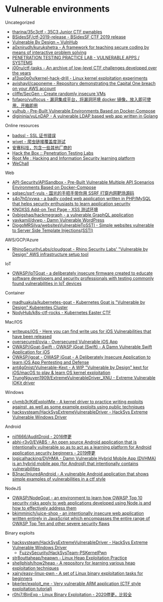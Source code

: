# Vulnerable environments

Uncategorized

* [tharina/35c3ctf - 35C3 Junior CTF pwnables](https://github.com/tharina/35c3ctf)
* [BSidesSF/ctf-2019-release - BSidesSF CTF 2019 release](https://github.com/BSidesSF/ctf-2019-release)
* [Vulnerable By Design ~ VulnHub](https://www.vulnhub.com/)
* [a0xnirudh/kurukshetra - A framework for teaching secure coding by means of interactive problem solving](https://github.com/a0xnirudh/kurukshetra)
* [PENETRATION TESTING PRACTICE LAB - VULNERABLE APPS / SYSTEMS](http://www.amanhardikar.com/mindmaps/Practice.html)
* [j00ru/ctf-tasks - An archive of low-level CTF challenges developed over the years](https://github.com/j00ru/ctf-tasks)
* [a13xp0p0v/kernel-hack-drill - Linux kernel exploitation experiments](https://github.com/a13xp0p0v/kernel-hack-drill)
* [avishayil/caponeme - Repository demonstrating the Capital One breach on your AWS account](https://github.com/avishayil/caponeme)
* [cliffe/SecGen - Create randomly insecure VMs](https://github.com/cliffe/SecGen)
* [fofapro/vulfocus - 漏洞集成平台，将漏洞环境 docker 镜像，放入即可使用，开箱即用](https://github.com/fofapro/vulfocus)
* [vulhub - Pre-Built Vulnerable Environments Based on Docker-Compose](https://github.com/vulhub/vulhub)
* [digininja/vuLnDAP - A vulnerable LDAP based web app written in Golang](https://github.com/digininja/vuLnDAP)

Online resources

* [badssl - SSL 证书错误](https://badssl.com/)
* [wivet - 爬虫链接覆盖度测试](https://github.com/bedirhan/wivet)
* [安赛科技，包含一些其他厂商的](http://demo.aisec.cn/demo/)
* [Hack the Box :: Penetration Testing Labs](https://www.hackthebox.eu/)
* [Root Me : Hacking and Information Security learning platform](https://www.root-me.org/?lang=en)
* [WeChall](https://www.wechall.net/challs)

Web

* [API-Security/APISandbox - Pre-Built Vulnerable Multiple API Scenarios Environments Based on Docker-Compose](https://github.com/API-Security/APISandbox)
* [sqlsec/ssrf-vuls - 国光的手把手带你用 SSRF 打穿内网靶场源码](https://github.com/sqlsec/ssrf-vuls)
* [s4n7h0/xvwa - a badly coded web application written in PHP/MySQL that helps security enthusiasts to learn application security](https://github.com/s4n7h0/xvwa)
* [KNOXSS Add-on Test Page - XSS 测试环境](https://brutelogic.com.br/knoxss.html)
* [0xbigshaq/hackmegraph - a vulnerable GraphQL application](https://github.com/0xbigshaq/hackmegraph)
* [vavkamil/dvwp - Damn Vulnerable WordPress](https://github.com/vavkamil/dvwp)
* [DiogoMRSilva/websitesVulnerableToSSTI - Simple websites vulnerable to Server Side Template Injections(SSTI)](https://github.com/DiogoMRSilva/websitesVulnerableToSSTI)

AWS/GCP/Azure

* [RhinoSecurityLabs/cloudgoat - Rhino Security Labs' "Vulnerable by Design" AWS infrastructure setup tool](https://github.com/RhinoSecurityLabs/cloudgoat)

IoT

* [OWASP/IoTGoat - a deliberately insecure firmware created to educate software developers and security professionals with testing commonly found vulnerabilities in IoT devices](https://github.com/OWASP/IoTGoat)

Container

* [madhuakula/kubernetes-goat - Kubernetes Goat is "Vulnerable by Design" Kuberentes Cluster](https://github.com/madhuakula/kubernetes-goat)
* [NodyHub/k8s-ctf-rocks - Kubernetes Easter CTF](https://github.com/NodyHub/k8s-ctf-rocks)

Mac/IOS

* [writeups/iOS - Here you can find write ups for iOS Vulnerabilities that have been released](https://github.com/writeups/iOS)
* [oversecured/ovia - Oversecured Vulnerable iOS App](https://github.com/oversecured/ovia)
* [OWASP/iGoat-Swift - OWASP iGoat (Swift) - A Damn Vulnerable Swift Application for iOS](https://github.com/OWASP/iGoat-Swift)
* [OWASP/igoat - OWASP iGoat - A Deliberately Insecure Application to learn iOS App Pentesting and Defense](https://github.com/OWASP/igoat)
* [ant4g0nist/Vulnerable-Kext - A WIP "Vulnerable by Design" kext for iOS/macOS to play & learn OS kernel exploitation](https://github.com/ant4g0nist/Vulnerable-Kext)
* [TrungNguyen1909/ExtremeVulnerableDriver_XNU - Extreme Vulnerable IOKit driver](https://github.com/TrungNguyen1909/ExtremeVulnerableDriver_XNU)

Windows

* [clymb3r/KdExploitMe - A kernel driver to practice writing exploits against, as well as some example exploits using public techniques](https://github.com/clymb3r/KdExploitMe)
* [hacksysteam/HackSysExtremeVulnerableDriver - HackSys Extreme Vulnerable Windows Driver](https://github.com/hacksysteam/HackSysExtremeVulnerableDriver)

Android

* [nil1666/AuditDroid - 2016停更](https://github.com/nil1666/AuditDroid)
* [abhi-r3v0/EVABS - An open source Android application that is intentionally vulnerable so as to act as a learning platform for Android application security beginners - 2019停更](https://github.com/abhi-r3v0/EVABS)
* [logicalhacking/DVHMA - Damn Vulnerable Hybrid Mobile App (DVHMA) is an hybrid mobile app (for Android) that intentionally contains vulnerabilities](https://github.com/logicalhacking/DVHMA)
* [B3nac/InjuredAndroid - A vulnerable Android application that shows simple examples of vulnerabilities in a ctf style](https://github.com/B3nac/InjuredAndroid)

NodeJS

* [OWASP/NodeGoat - an environment to learn how OWASP Top 10 security risks apply to web applications developed using Node.js and how to effectively address them](https://github.com/OWASP/NodeGoat)
* [bkimminich/juice-shop - an intentionally insecure web application written entirely in JavaScript which encompasses the entire range of OWASP Top Ten and other severe security flaws](https://github.com/bkimminich/juice-shop)

Binary exploits

* [hacksysteam/HackSysExtremeVulnerableDriver - HackSys Extreme Vulnerable Windows Driver](https://github.com/hacksysteam/HackSysExtremeVulnerableDriver)
  * [FuzzySecurity/HackSysTeam-PSKernelPwn](https://github.com/FuzzySecurity/HackSysTeam-PSKernelPwn)
* [str8outtaheap/heapwn - Linux Heap Exploitation Practice](https://github.com/str8outtaheap/heapwn)
* [shellphish/how2heap - A repository for learning various heap exploitation techniques](https://github.com/shellphish/how2heap)
* [xairy/easy-linux-pwn - A set of Linux binary exploitation tasks for beginners](https://github.com/xairy/easy-linux-pwn)
* [bkerler/exploit_me - Very vulnerable ARM application (CTF style exploitation tutorial)](https://github.com/bkerler/exploit_me)
* [r0hi7/BinExp - Linux Binary Exploitation - 2020停更，比较全](https://github.com/r0hi7/BinExp)

